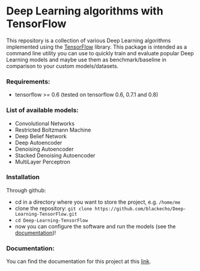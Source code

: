 # Deep Learning algorithms with TensorFlow

This repository is a collection of various Deep Learning algorithms implemented using the
[TensorFlow](http://www.tensorflow.org) library. This package is intended as a command line utility you can use to quickly train and
evaluate popular Deep Learning models and maybe use them as benchmark/baseline in comparison to your custom models/datasets.

### Requirements:

* tensorflow >= 0.6 (tested on tensorflow 0.6, 0.7.1 and 0.8)

### List of available models:

* Convolutional Networks
* Restricted Boltzmann Machine
* Deep Belief Network
* Deep Autoencoder
* Denoising Autoencoder
* Stacked Denoising Autoencoder
* MultiLayer Perceptron

### Installation

Through github:

* cd in a directory where you want to store the project, e.g. ``/home/me``
* clone the repository: ``git clone https://github.com/blackecho/Deep-Learning-TensorFlow.git``
* ``cd Deep-Learning-TensorFlow``
* now you can configure the software and run the models (see the [documentation](http://deep-learning-tensorflow.readthedocs.org/en/latest/))!

### Documentation:

You can find the documentation for this project at this [link](http://deep-learning-tensorflow.readthedocs.org/en/latest/).
